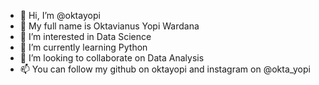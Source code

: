 - 👋 Hi, I’m @oktayopi
- 👋 My full name is Oktavianus Yopi Wardana
- 👀 I’m interested in Data Science
- 🌱 I’m currently learning Python
- 💞️ I’m looking to collaborate on Data Analysis
- 📫 You can follow my github on oktayopi and instagram on @okta_yopi

<!---
oktayopi/oktayopi is a ✨ special ✨ repository because its `README.md` (this file) appears on your GitHub profile.
You can click the Preview link to take a look at your changes.
--->
